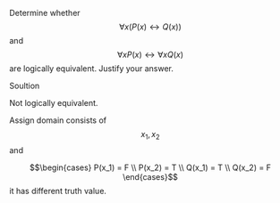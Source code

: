 Determine whether $$\forall x (P(x) \leftrightarrow Q(x))$$ and $$\forall x P(x) \leftrightarrow \forall x Q(x)$$ are logically equivalent. Justify your answer.

Soultion

Not logically equivalent.

Assign domain consists of $$x_1, x_2$$ and

$$\begin{cases}
P(x_1) = F \\
P(x_2) = T \\
Q(x_1) = T \\
Q(x_2) = F
\end{cases}$$ it has different truth value.